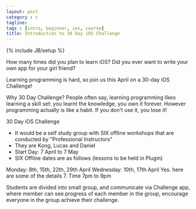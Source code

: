 ```yaml
---
layout: post
category : c
tagline: 
tags : [intro, beginner, ios, course]
title: Introduction to 30 Day iOS Challenge
---
```

{% include JB/setup %}

How many times did you plan to learn iOS?
Did you ever want to write your own app for your girl friend?

Learning programming is hard, so join us this April on a 30-day iOS Challenge!

Why 30 Day Challenge?
People often say, learning programming likes learning a skill set: you learnt the knowledge, you own it forever. 
However programming actually is like a habit. If you don't use it, you lose it!

30 Day iOS Challenge 

- It would be a self study group with SIX offline workshops that are conducted by "Professional Instructors"
- They are Kong, Lucas and Daniel 
- Start Day: 7 April to 7 May
- SIX Offline dates are as follows (lessons to be held in Plugin)

Monday: 8th, 15th, 22th, 29th April
Wednesday: 10th, 17th April
Yes. here are some of the details
7. Time 7pm to 9pm

Students are divided into small group, and communicate via Challenge app, where member can see progress of each member in the group, encourage everyone in the group achieve their challenge.


